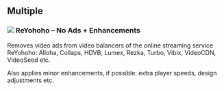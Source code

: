 ## Multiple

### ![](https://reyohoho.github.io/reyohoho/icons/favicon-32x32.png) ReYohoho – No Ads + Enhancements

Removes video ads from video balancers of the online streaming service ReYohoho: Alloha, Collaps, HDVB, Lumex, Rezka, Turbo, Vibix, VideoCDN, VideoSeed etc.

Also applies minor enhancements, if possible: extra player speeds, design adjustments etc.
